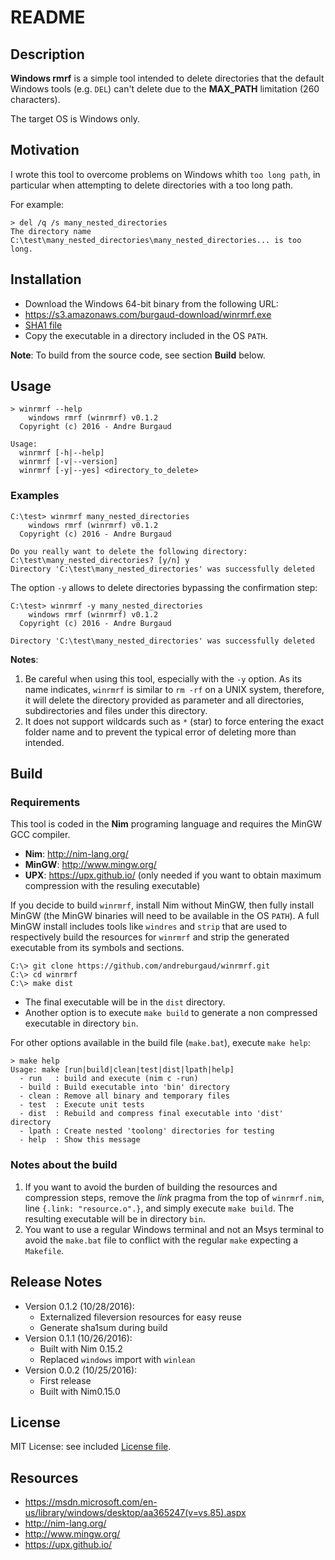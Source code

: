 # README

## Description

**Windows rmrf** is a simple tool intended to delete directories that the default Windows tools (e.g. `DEL`) can't delete due to the **MAX_PATH** limitation (260 characters).

The target OS is Windows only.

## Motivation

I wrote this tool to overcome problems on Windows whith `too long path`, in particular when attempting to delete directories with a too long path.

For example:

```
> del /q /s many_nested_directories
The directory name C:\test\many_nested_directories\many_nested_directories... is too long.
```

## Installation

* Download the Windows 64-bit binary from the following URL:
 * https://s3.amazonaws.com/burgaud-download/winrmrf.exe
 * [SHA1 file](winrmrf.exe.sha1)
* Copy the executable in a directory included in the OS `PATH`.

**Note**: To build from the source code, see section **Build** below.

## Usage

```
> winrmrf --help
    windows rmrf (winrmrf) v0.1.2
  Copyright (c) 2016 - Andre Burgaud

Usage:
  winrmrf [-h|--help]
  winrmrf [-v|--version]
  winrmrf [-y|--yes] <directory_to_delete>
```

### Examples

```
C:\test> winrmrf many_nested_directories
    windows rmrf (winrmrf) v0.1.2
  Copyright (c) 2016 - Andre Burgaud

Do you really want to delete the following directory:
C:\test\many_nested_directories? [y/n] y
Directory 'C:\test\many_nested_directories' was successfully deleted
```

The option `-y` allows to delete directories bypassing the confirmation step:

```
C:\test> winrmrf -y many_nested_directories
    windows rmrf (winrmrf) v0.1.2
  Copyright (c) 2016 - Andre Burgaud

Directory 'C:\test\many_nested_directories' was successfully deleted
```

**Notes**:

1. Be careful when using this tool, especially with the `-y` option. As its
name indicates, `winrmrf` is similar to `rm -rf` on a UNIX system, therefore, it will delete the directory provided as parameter and all directories, subdirectories and files under this directory.
2. It does not support wildcards such as `*` (star) to force entering the exact folder name and to prevent the typical error of deleting more than intended.

## Build

### Requirements

This tool is coded in the **Nim** programing language and requires the MinGW GCC compiler.

* **Nim**: http://nim-lang.org/
* **MinGW**: http://www.mingw.org/
* **UPX**: https://upx.github.io/ (only needed if you want to obtain maximum compression with the resuling executable)

If you decide to build `winrmrf`, install Nim without MinGW, then fully install MinGW (the MinGW binaries will need to be available in the OS `PATH`). A full MinGW install includes tools like `windres` and `strip` that are used to respectively build the resources for `winrmrf` and strip the generated executable from its symbols and sections.

```
C:\> git clone https://github.com/andreburgaud/winrmrf.git
C:\> cd winrmrf
C:\> make dist
```

* The final executable will be in the `dist` directory.
* Another option is to execute `make build` to generate a non compressed executable in directory `bin`.

For other options available in the build file (`make.bat`), execute `make help`:

```
> make help
Usage: make [run|build|clean|test|dist|lpath|help]
  - run   : build and execute (nim c -run)
  - build : Build executable into 'bin' directory
  - clean : Remove all binary and temporary files
  - test  : Execute unit tests
  - dist  : Rebuild and compress final executable into 'dist' directory
  - lpath : Create nested 'toolong' directories for testing
  - help  : Show this message
```

### Notes about the build

1. If you want to avoid the burden of building the resources and compression steps, remove the *link* pragma from the top of `winrmrf.nim`, line `{.link: "resource.o".}`, and simply execute `make build`. The resulting executable will be in directory `bin`.
2. You want to use a regular Windows terminal and not an Msys terminal to avoid the `make.bat` file to conflict with the regular `make` expecting a `Makefile`.

## Release Notes

* Version 0.1.2 (10/28/2016):
  * Externalized fileversion resources for easy reuse
  * Generate sha1sum during build
* Version 0.1.1 (10/26/2016):
  * Built with Nim 0.15.2
  * Replaced `windows` import with `winlean`
* Version 0.0.2 (10/25/2016): 
  * First release
  * Built with Nim0.15.0

## License

MIT License: see included [License file](LICENSE.md).

## Resources

* https://msdn.microsoft.com/en-us/library/windows/desktop/aa365247(v=vs.85).aspx
* http://nim-lang.org/
* http://www.mingw.org/
* https://upx.github.io/
